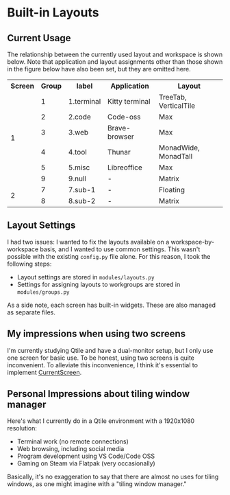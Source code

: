 # Built-in Layouts


## Current Usage

The relationship between the currently used layout and workspace is shown below. Note that application and layout assignments other than those shown in the figure below have also been set, but they are omitted here.

<table>
  <tr><th>Screen</th><th>Group</th><th>label</th><th>Application</th><th>Layout</th></tr>
  <tr>
    <td rowspan="6">1</td>
    <td>1</td><td>1.terminal</td>
    <td>Kitty terminal</td>
    <td>TreeTab, VerticalTile</td>
  </tr>
  <tr>
    <td>2</td><td>2.code</td>
    <td>Code-oss</td>
    <td>Max</td>
  </tr>
  <tr>
    <td>3</td><td>3.web</td>
    <td>Brave-browser</td>
    <td>Max</td>
  </tr>
  <tr>
    <td>4</td><td>4.tool</td>
    <td>Thunar</td>
    <td>MonadWide, MonadTall</td>
  </tr>
  <tr>
    <td>5</td><td>5.misc</td>
    <td>Libreoffice</td>
    <td>Max</td>
  </tr>
  <tr>
    <td>9</td><td>9.null</td>
    <td>-</td>
    <td>Matrix</td>
  </tr>

  <tr>
    <td rowspan="2">2</td>
    <td>7</td><td>7.sub-1</td>
    <td>-</td>
    <td>Floating</td>
  </tr>
  <tr>
    <td>8</td><td>8.sub-2</td>
    <td>-</td>
    <td>Matrix</td>
  </tr>
</table>


## Layout Settings

I had two issues: I wanted to fix the layouts available on a workspace-by-workspace basis, and I wanted to use common settings. This wasn't possible with the existing `config.py` file alone. For this reason, I took the following steps:

- Layout settings are stored in `modules/layouts.py`
- Settings for assigning layouts to workgroups are stored in `modules/groups.py`

As a side note, each screen has built-in widgets. These are also managed as separate files.


## My impressions when using two screens

I'm currently studying Qtile and have a dual-monitor setup, but I only use one screen for basic use. To be honest, using two screens is quite inconvenient. To alleviate this inconvenience, I think it's essential to implement [CurrentScreen](https://docs.qtile.org/en/stable/manual/ref/widgets.html#currentscreen).



## Personal Impressions about tiling window manager

Here's what I currently do in a Qtile environment with a 1920x1080 resolution:

- Terminal work (no remote connections)
- Web browsing, including social media
- Program development using VS Code/Code OSS
- Gaming on Steam via Flatpak (very occasionally)

Basically, it's no exaggeration to say that there are almost no uses for tiling windows, as one might imagine with a "tiling window manager."


<!-- -->
